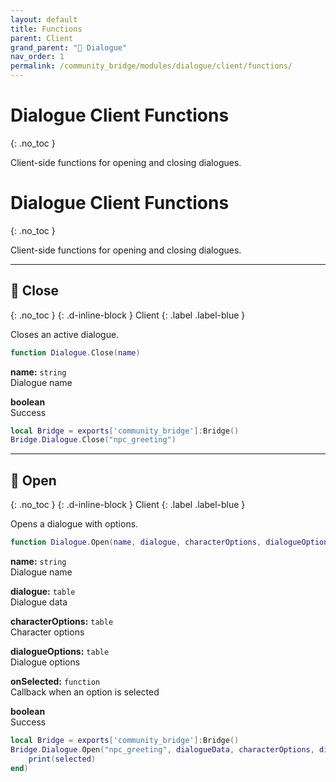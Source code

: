 ```yaml
---
layout: default
title: Functions
parent: Client
grand_parent: "💬 Dialogue"
nav_order: 1
permalink: /community_bridge/modules/dialogue/client/functions/
---
```


# Dialogue Client Functions
{: .no_toc }

Client-side functions for opening and closing dialogues.

# Dialogue Client Functions
{: .no_toc }

Client-side functions for opening and closing dialogues.

---

## 🔹 Close

{: .no_toc }
{: .d-inline-block }
Client
{: .label .label-blue }

Closes an active dialogue.


```lua
function Dialogue.Close(name)
```


**name:** `string`  
Dialogue name


**boolean**  
Success


```lua
local Bridge = exports['community_bridge']:Bridge()
Bridge.Dialogue.Close("npc_greeting")
```

---

## 🔹 Open

{: .no_toc }
{: .d-inline-block }
Client
{: .label .label-blue }

Opens a dialogue with options.


```lua
function Dialogue.Open(name, dialogue, characterOptions, dialogueOptions, onSelected)
```


**name:** `string`  
Dialogue name

**dialogue:** `table`  
Dialogue data

**characterOptions:** `table`  
Character options

**dialogueOptions:** `table`  
Dialogue options

**onSelected:** `function`  
Callback when an option is selected


**boolean**  
Success


```lua
local Bridge = exports['community_bridge']:Bridge()
Bridge.Dialogue.Open("npc_greeting", dialogueData, characterOptions, dialogueOptions, function(selected)
    print(selected)
end)
```
